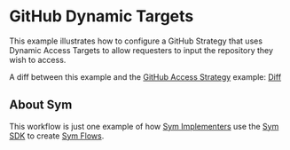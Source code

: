 # GitHub Dynamic Targets

This example illustrates how to configure a GitHub Strategy that uses Dynamic Access Targets to allow requesters to input the repository they wish to access.

A diff between this example and the [GitHub Access Strategy](../github_access_strategy) example: [Diff](https://github.com/symopsio/examples/compare/c6698240c4322622045cc84cf1b7a2ceadcaead6...57d328c5b3a10d66db3c141d75f7b57dc3a396d4)

## About Sym

This workflow is just one example of how [Sym Implementers](https://docs.symops.com/docs/sym-for-implementers) use the [Sym SDK](https://docs.symops.com/docs) to create [Sym Flows](https://docs.symops.com/docs/flows).
